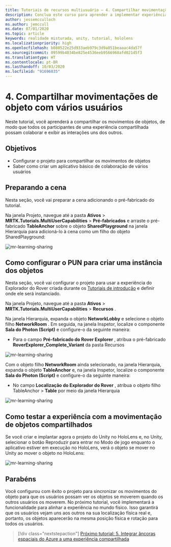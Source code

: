 ```yaml
---
title: Tutoriais de recursos multiusuário – 4. Compartilhar movimentações de objeto com vários usuários
description: Conclua este curso para aprender a implementar experiências compartilhadas de vários usuários em um aplicativo do HoloLens 2.
author: jessemcculloch
ms.author: jemccull
ms.date: 07/01/2020
ms.topic: article
keywords: realidade misturada, unity, tutorial, hololens
ms.localizationpriority: high
ms.openlocfilehash: b080522e25d933aeb979c3d9a851beaaac4da57f
ms.sourcegitcommit: 09599b4034be825e4536eeb9566968afd021d5f3
ms.translationtype: HT
ms.contentlocale: pt-BR
ms.lasthandoff: 10/03/2020
ms.locfileid: "91696035"
---
```

# <a name="4-sharing-object-movements-with-multiple-users"></a>4. Compartilhar movimentações de objeto com vários usuários

Neste tutorial, você aprenderá a compartilhar os movimentos de objetos, de modo que todos os participantes de uma experiência compartilhada possam colaborar e exibir as interações uns dos outros.

## <a name="objectives"></a>Objetivos

* Configurar o projeto para compartilhar os movimentos de objetos
* Saber como criar um aplicativo básico de colaboração de vários usuários

## <a name="preparing-the-scene"></a>Preparando a cena

Nesta seção, você vai preparar a cena adicionando o pré-fabricado do tutorial.

Na janela Projeto, navegue até a pasta **Ativos** > **MRTK.Tutorials.MultiUserCapabilities** > **Pré-fabricados** e arraste o pré-fabricado **TableAnchor** sobre o objeto **SharedPlayground** na janela Hierarquia para adicioná-lo à cena como um filho do objeto SharedPlayground:

![mr-learning-sharing](images/mr-learning-sharing/sharing-04-section1-step1-1.png)

## <a name="configuring-pun-to-instantiate-the-objects"></a>Como configurar o PUN para criar uma instância dos objetos

Nesta seção, você vai configurar o projeto para usar a experiência do Explorador do Rover criada durante os [Tutoriais de introdução](mr-learning-base-01.md) e definir onde ele será instanciado.

Na janela Projeto, navegue até a pasta **Ativos** > **MRTK.Tutorials.MultiUserCapabilities** > **Recursos** .

Na janela Hierarquia, expanda o objeto **NetworkLobby** e selecione o objeto filho **NetworkRoom** . Em seguida, na janela Inspetor, localize o componente **Sala do Photon (Script)** e configure-o da seguinte maneira:

* Para o campo **Pré-fabricado do Rover Explorer** , atribua o pré-fabricado **RoverExplorer_Complete_Variant** da pasta Recursos

![mr-learning-sharing](images/mr-learning-sharing/sharing-04-section2-step1-1.png)

Com o objeto filho **NetworkRoom** ainda selecionado, na janela Hierarquia, expanda o objeto **TableAnchor** e, na janela Inspetor, localize o componente **Sala do Photon (Script)** e configure-o da seguinte maneira:

* No campo **Localização do Explorador do Rover** , atribua o objeto filho TableAnchor > **Table** por meio da janela Hierarquia

![mr-learning-sharing](images/mr-learning-sharing/sharing-04-section2-step1-2.png)

## <a name="trying-the-experience-with-shared-object-movement"></a>Como testar a experiência com a movimentação de objetos compartilhados

Se você criar e implantar agora o projeto do Unity no HoloLens e, no Unity, selecionar o botão Reproduzir para entrar no Modo de jogo enquanto o aplicativo estiver em execução no HoloLens, verá o objeto se mover no Unity ao mover o objeto no HoloLens:

![mr-learning-sharing](images/mr-learning-sharing/sharing-04-section3-step1-1.gif)

## <a name="congratulations"></a>Parabéns

Você configurou com êxito o projeto para sincronizar os movimentos do objeto para que os usuários possam ver os objetos se moverem quando os outros usuários os moverem. No próximo tutorial, você implementará a funcionalidade para alinhar a experiência no mundo físico. Isso garantirá que os usuários vejam uns aos outros na sua localização física real e, portanto, os objetos aparecerão na mesma posição física e rotação para todos os usuários.

> [!div class="nextstepaction"]
> [Próximo tutorial: 5. Integrar âncoras espaciais do Azure a uma experiência compartilhada](mr-learning-sharing-05.md)

